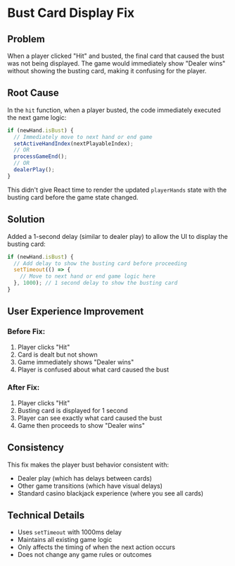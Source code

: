 # Bust Card Display Fix

## Problem
When a player clicked "Hit" and busted, the final card that caused the bust was not being displayed. The game would immediately show "Dealer wins" without showing the busting card, making it confusing for the player.

## Root Cause
In the `hit` function, when a player busted, the code immediately executed the next game logic:
```typescript
if (newHand.isBust) {
  // Immediately move to next hand or end game
  setActiveHandIndex(nextPlayableIndex);
  // OR
  processGameEnd();
  // OR  
  dealerPlay();
}
```

This didn't give React time to render the updated `playerHands` state with the busting card before the game state changed.

## Solution
Added a 1-second delay (similar to dealer play) to allow the UI to display the busting card:

```typescript
if (newHand.isBust) {
  // Add delay to show the busting card before proceeding
  setTimeout(() => {
    // Move to next hand or end game logic here
  }, 1000); // 1 second delay to show the busting card
}
```

## User Experience Improvement
### Before Fix:
1. Player clicks "Hit"
2. Card is dealt but not shown
3. Game immediately shows "Dealer wins"
4. Player is confused about what card caused the bust

### After Fix:
1. Player clicks "Hit" 
2. Busting card is displayed for 1 second
3. Player can see exactly what card caused the bust
4. Game then proceeds to show "Dealer wins"

## Consistency
This fix makes the player bust behavior consistent with:
- Dealer play (which has delays between cards)
- Other game transitions (which have visual delays)
- Standard casino blackjack experience (where you see all cards)

## Technical Details
- Uses `setTimeout` with 1000ms delay
- Maintains all existing game logic
- Only affects the timing of when the next action occurs
- Does not change any game rules or outcomes